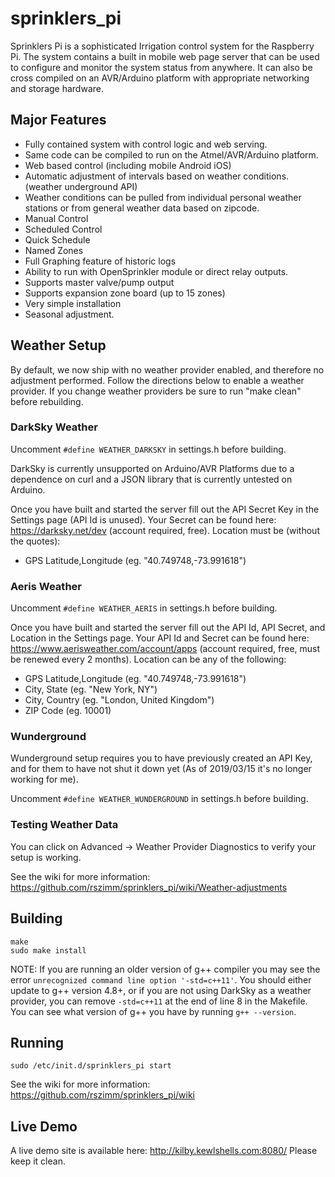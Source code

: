 # sprinklers_pi
Sprinklers Pi is a sophisticated Irrigation control system for the Raspberry Pi.  The system contains a built in mobile web page server that can be used to configure and monitor the system status from anywhere.  It can also be cross compiled on an AVR/Arduino platform with appropriate networking and storage hardware.

## Major Features
* Fully contained system with control logic and web serving.
* Same code can be compiled to run on the Atmel/AVR/Arduino platform.
* Web based control (including mobile Android iOS)
* Automatic adjustment of intervals based on weather conditions. (weather underground API)
* Weather conditions can be pulled from individual personal weather stations or from general weather data based on zipcode.
* Manual Control
* Scheduled Control
* Quick Schedule
* Named Zones
* Full Graphing feature of historic logs
* Ability to run with OpenSprinkler module or direct relay outputs.
* Supports master valve/pump output
* Supports expansion zone board (up to 15 zones)
* Very simple installation
* Seasonal adjustment.


## Weather Setup
By default, we now ship with no weather provider enabled, and therefore no adjustment performed.
Follow the directions below to enable a weather provider. If you change weather providers be sure to run "make clean"
before rebuilding.

### DarkSky Weather
Uncomment `#define WEATHER_DARKSKY` in settings.h before building.

DarkSky is currently unsupported on Arduino/AVR Platforms due to a dependence on curl and a JSON library that is currently untested on Arduino.

Once you have built and started the server fill out the API Secret Key in the Settings page (API Id is unused).
Your Secret can be found here: https://darksky.net/dev (account required, free).
Location must be (without the quotes):
  * GPS Latitude,Longitude (eg. "40.749748,-73.991618")

### Aeris Weather
Uncomment `#define WEATHER_AERIS` in settings.h before building.

Once you have built and started the server fill out the API Id, API Secret, and Location in the Settings page.
Your API Id and Secret can be found here: https://www.aerisweather.com/account/apps (account required, free,
must be renewed every 2 months).
Location can be any of the following:
  * GPS Latitude,Longitude (eg. "40.749748,-73.991618")
  * City, State (eg. "New York, NY")
  * City, Country (eg. "London, United Kingdom")
  * ZIP Code (eg. 10001)

### Wunderground
Wunderground setup requires you to have previously created an API Key, and for them to have not shut it down yet (As of 2019/03/15 it's no longer working for me).

Uncomment `#define WEATHER_WUNDERGROUND` in settings.h before building.

### Testing Weather Data
You can click on Advanced -> Weather Provider Diagnostics to verify your setup is working.

See the wiki for more information: https://github.com/rszimm/sprinklers_pi/wiki/Weather-adjustments


## Building
```Shell
make
sudo make install
```
NOTE: If you are running an older version of g++ compiler you may see the error `unrecognized command line option '-std=c++11'`. You should either update to g++ version 4.8+, or if you are not using DarkSky as a weather provider, you can remove `-std=c++11` at the end of line 8 in the Makefile. You can see what version of g++ you have by running `g++ --version`.

## Running
`sudo /etc/init.d/sprinklers_pi start`

See the wiki for more information: https://github.com/rszimm/sprinklers_pi/wiki

## Live Demo
A live demo site is available here: http://kilby.kewlshells.com:8080/
Please keep it clean.
